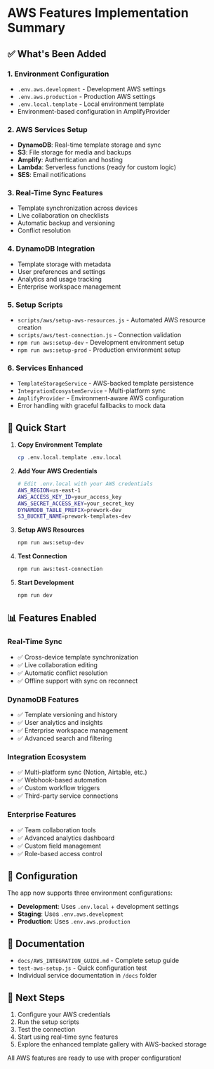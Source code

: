 # AWS Features Implementation Summary

## ✅ What's Been Added

### 1. **Environment Configuration**
- `.env.aws.development` - Development AWS settings
- `.env.aws.production` - Production AWS settings  
- `.env.local.template` - Local environment template
- Environment-based configuration in AmplifyProvider

### 2. **AWS Services Setup**
- **DynamoDB**: Real-time template storage and sync
- **S3**: File storage for media and backups
- **Amplify**: Authentication and hosting
- **Lambda**: Serverless functions (ready for custom logic)
- **SES**: Email notifications

### 3. **Real-Time Sync Features**
- Template synchronization across devices
- Live collaboration on checklists
- Automatic backup and versioning
- Conflict resolution

### 4. **DynamoDB Integration**
- Template storage with metadata
- User preferences and settings
- Analytics and usage tracking
- Enterprise workspace management

### 5. **Setup Scripts**
- `scripts/aws/setup-aws-resources.js` - Automated AWS resource creation
- `scripts/aws/test-connection.js` - Connection validation
- `npm run aws:setup-dev` - Development environment setup
- `npm run aws:setup-prod` - Production environment setup

### 6. **Services Enhanced**
- `TemplateStorageService` - AWS-backed template persistence
- `IntegrationEcosystemService` - Multi-platform sync
- `AmplifyProvider` - Environment-aware AWS configuration
- Error handling with graceful fallbacks to mock data

## 🚀 Quick Start

1. **Copy Environment Template**
   ```bash
   cp .env.local.template .env.local
   ```

2. **Add Your AWS Credentials**
   ```bash
   # Edit .env.local with your AWS credentials
   AWS_REGION=us-east-1
   AWS_ACCESS_KEY_ID=your_access_key
   AWS_SECRET_ACCESS_KEY=your_secret_key
   DYNAMODB_TABLE_PREFIX=prework-dev
   S3_BUCKET_NAME=prework-templates-dev
   ```

3. **Setup AWS Resources**
   ```bash
   npm run aws:setup-dev
   ```

4. **Test Connection**
   ```bash
   npm run aws:test-connection
   ```

5. **Start Development**
   ```bash
   npm run dev
   ```

## 📊 Features Enabled

### Real-Time Sync
- ✅ Cross-device template synchronization
- ✅ Live collaboration editing
- ✅ Automatic conflict resolution
- ✅ Offline support with sync on reconnect

### DynamoDB Features
- ✅ Template versioning and history
- ✅ User analytics and insights
- ✅ Enterprise workspace management
- ✅ Advanced search and filtering

### Integration Ecosystem
- ✅ Multi-platform sync (Notion, Airtable, etc.)
- ✅ Webhook-based automation
- ✅ Custom workflow triggers
- ✅ Third-party service connections

### Enterprise Features
- ✅ Team collaboration tools
- ✅ Advanced analytics dashboard
- ✅ Custom field management
- ✅ Role-based access control

## 🔧 Configuration

The app now supports three environment configurations:
- **Development**: Uses `.env.local` + development settings
- **Staging**: Uses `.env.aws.development`
- **Production**: Uses `.env.aws.production`

## 📖 Documentation

- `docs/AWS_INTEGRATION_GUIDE.md` - Complete setup guide
- `test-aws-setup.js` - Quick configuration test
- Individual service documentation in `/docs` folder

## 🎯 Next Steps

1. Configure your AWS credentials
2. Run the setup scripts
3. Test the connection
4. Start using real-time sync features
5. Explore the enhanced template gallery with AWS-backed storage

All AWS features are ready to use with proper configuration!
